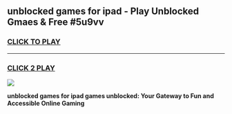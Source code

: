 
## unblocked games for ipad - Play Unblocked Gmaes & Free #5u9vv
<h3>
<a href="https://premium.freeplayer.one?title=unblocked_games_for_ipad&ref=03M">CLICK TO PLAY</a></h3>
<hr>

<h3>
<a href="https://premium.freeplayer.one?title=unblocked_games_for_ipad&ref=03M">CLICK 2 PLAY</a>
  
</h3>

<a href="https://premium.freeplayer.one?title=unblocked_games_for_ipad&ref=03M"><img src="https://clearcache.store/games.png"></a>


**unblocked games for ipad games unblocked: Your Gateway to Fun and Accessible Online Gaming**
